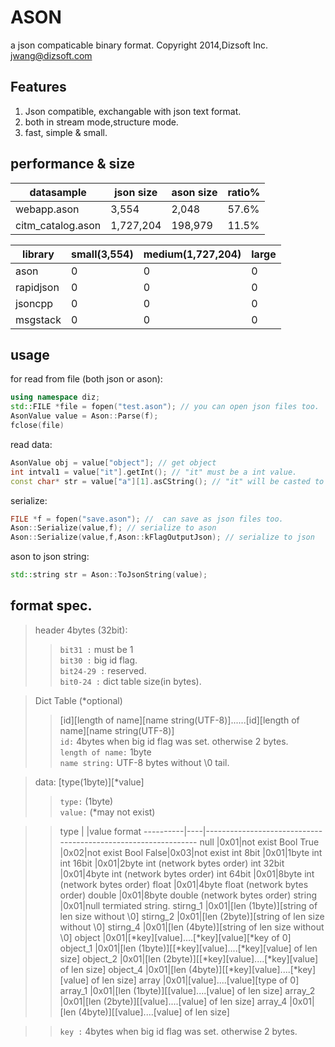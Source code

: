 ASON
====
a json compaticable binary format.
Copyright 2014,Dizsoft Inc. jwang@dizsoft.com

Features
----
1. Json compatible, exchangable with json text format.
2. both in stream mode,structure mode.
3. fast, simple & small.

performance & size
----
datasample       | json size | ason size | ratio%
-----------------|-----------|-----------|-------
webapp.ason      |3,554      |2,048      |57.6%
citm_catalog.ason|1,727,204  |198,979    |11.5%

library      |small(3,554)    |medium(1,727,204)   |large
-------------|---------|---------|---------
ason         |0|0|0
rapidjson    |0|0|0
jsoncpp      |0|0|0
msgstack     |0|0|0

usage
----
for read from file (both json or ason):
``` cpp
using namespace diz;
std::FILE *file = fopen("test.ason"); // you can open json files too.
AsonValue value = Ason::Parse(f);
fclose(file)
```
read data:
``` cpp
AsonValue obj = value["object"]; // get object
int intval1 = value["it"].getInt(); // "it" must be a int value.
const char* str = value["a"][1].asCString(); // "it" will be casted to int automatically.
```
serialize:
``` cpp
FILE *f = fopen("save.ason"); //  can save as json files too.
Ason::Serialize(value,f); // serialize to ason
Ason::Serialize(value,f,Ason::kFlagOutputJson); // serialize to json
```
ason to json string:
``` cpp
std::string str = Ason::ToJsonString(value);
```

format spec.
----
>header 4bytes (32bit):
>>`bit31 :` must be 1<br>
>>`bit30 :` big id flag.<br>
>>`bit24-29 :` reserved.<br>
>>`bit0-24 :` dict table size(in bytes).

>Dict Table (*optional)
>>[id][length of name][name string(UTF-8)]......[id][length of name][name string(UTF-8)]<br>
>>`id:` 4bytes when big id flag was set. otherwise 2 bytes.<br>
>>`length of name:` 1byte<br>
>>`name string:` UTF-8 bytes without \0 tail.

>data: [type(1byte)][*value]
>>`type:` (1byte)<br>
>>`value:` (*may not exist)

>>type      |    |value format
----------|----|---------------------------------------------------------------
null      |0x01|not exist
Bool True |0x02|not exist
Bool False|0x03|not exist
int 8bit  |0x01|1byte int
int 16bit |0x01|2byte int (network bytes order)
int 32bit |0x01|4byte int (network bytes order)
int 64bit |0x01|8byte int (network bytes order)
float     |0x01|4byte float (network bytes order)
double    |0x01|8byte double (network bytes order)
string    |0x01|null termiated string.
stirng_1  |0x01|[len (1byte)][string of len size without \0]
stirng_2  |0x01|[len (2byte)][string of len size without \0]
stirng_4  |0x01|[len (4byte)][string of len size without \0]
object    |0x01|[*key][value]....[*key][value][*key of 0]
object_1  |0x01|[len (1byte)][[*key][value]....[*key][value] of len size]
object_2  |0x01|[len (2byte)][[*key][value]....[*key][value] of len size]
object_4  |0x01|[len (4byte)][[*key][value]....[*key][value] of len size]
array     |0x01|[value]....[value][type of 0]
array_1   |0x01|[len (1byte)][[value]....[value] of len size]
array_2   |0x01|[len (2byte)][[value]....[value] of len size]
array_4   |0x01|[len (4byte)][[value]....[value] of len size]

>>`key :` 4bytes when big id flag was set. otherwise 2 bytes.
